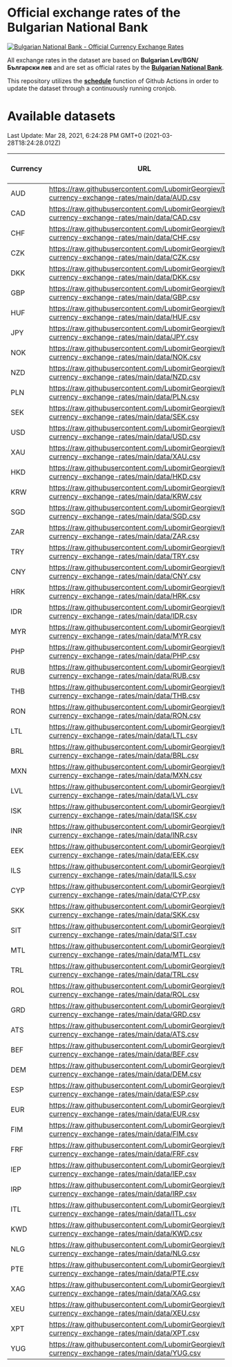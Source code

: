 # Official exchange rates of the Bulgarian National Bank

[![Bulgarian National Bank - Official Currency Exchange Rates](https://github.com/LubomirGeorgiev/bnb-currency-exchange-rates/actions/workflows/main.yml/badge.svg?branch=main)](https://github.com/LubomirGeorgiev/bnb-currency-exchange-rates/actions/workflows/main.yml)

All exchange rates in the dataset are based on **Bulgarian Lev/BGN/Български лев** and are set as official rates by the [**Bulgarian National Bank**](https://www.bnb.bg/Statistics/StExternalSector/StExchangeRates/StERForeignCurrencies/index.htm).

This repository utilizes the [**schedule**](https://docs.github.com/en/actions/reference/events-that-trigger-workflows) function of Github Actions in order to update the dataset through a continuously running cronjob.

# Available datasets

<!-- START LINKS (DO NOT EVER FU*ING DELETE THIS COMMENT FOR THE LOVE OF YOUR LIFE!!! IF YOU ARE CURIOS HOW IT WORKS, YOU CAN HAVE A LOOK AT ./src/updateReadme.ts) -->

Last Update: Mar 28, 2021, 6:24:28 PM GMT+0 (2021-03-28T18:24:28.012Z)

| Currency | URL                                                                                             | Number of records |
| -------- | ----------------------------------------------------------------------------------------------- | ----------------- |
| AUD      | https://raw.githubusercontent.com/LubomirGeorgiev/bnb-currency-exchange-rates/main/data/AUD.csv | 5329              |
| CAD      | https://raw.githubusercontent.com/LubomirGeorgiev/bnb-currency-exchange-rates/main/data/CAD.csv | 5329              |
| CHF      | https://raw.githubusercontent.com/LubomirGeorgiev/bnb-currency-exchange-rates/main/data/CHF.csv | 5329              |
| CZK      | https://raw.githubusercontent.com/LubomirGeorgiev/bnb-currency-exchange-rates/main/data/CZK.csv | 5329              |
| DKK      | https://raw.githubusercontent.com/LubomirGeorgiev/bnb-currency-exchange-rates/main/data/DKK.csv | 5329              |
| GBP      | https://raw.githubusercontent.com/LubomirGeorgiev/bnb-currency-exchange-rates/main/data/GBP.csv | 5329              |
| HUF      | https://raw.githubusercontent.com/LubomirGeorgiev/bnb-currency-exchange-rates/main/data/HUF.csv | 5329              |
| JPY      | https://raw.githubusercontent.com/LubomirGeorgiev/bnb-currency-exchange-rates/main/data/JPY.csv | 5329              |
| NOK      | https://raw.githubusercontent.com/LubomirGeorgiev/bnb-currency-exchange-rates/main/data/NOK.csv | 5329              |
| NZD      | https://raw.githubusercontent.com/LubomirGeorgiev/bnb-currency-exchange-rates/main/data/NZD.csv | 5329              |
| PLN      | https://raw.githubusercontent.com/LubomirGeorgiev/bnb-currency-exchange-rates/main/data/PLN.csv | 5329              |
| SEK      | https://raw.githubusercontent.com/LubomirGeorgiev/bnb-currency-exchange-rates/main/data/SEK.csv | 5329              |
| USD      | https://raw.githubusercontent.com/LubomirGeorgiev/bnb-currency-exchange-rates/main/data/USD.csv | 5329              |
| XAU      | https://raw.githubusercontent.com/LubomirGeorgiev/bnb-currency-exchange-rates/main/data/XAU.csv | 5327              |
| HKD      | https://raw.githubusercontent.com/LubomirGeorgiev/bnb-currency-exchange-rates/main/data/HKD.csv | 5067              |
| KRW      | https://raw.githubusercontent.com/LubomirGeorgiev/bnb-currency-exchange-rates/main/data/KRW.csv | 5067              |
| SGD      | https://raw.githubusercontent.com/LubomirGeorgiev/bnb-currency-exchange-rates/main/data/SGD.csv | 5067              |
| ZAR      | https://raw.githubusercontent.com/LubomirGeorgiev/bnb-currency-exchange-rates/main/data/ZAR.csv | 5067              |
| TRY      | https://raw.githubusercontent.com/LubomirGeorgiev/bnb-currency-exchange-rates/main/data/TRY.csv | 4082              |
| CNY      | https://raw.githubusercontent.com/LubomirGeorgiev/bnb-currency-exchange-rates/main/data/CNY.csv | 3998              |
| HRK      | https://raw.githubusercontent.com/LubomirGeorgiev/bnb-currency-exchange-rates/main/data/HRK.csv | 3998              |
| IDR      | https://raw.githubusercontent.com/LubomirGeorgiev/bnb-currency-exchange-rates/main/data/IDR.csv | 3998              |
| MYR      | https://raw.githubusercontent.com/LubomirGeorgiev/bnb-currency-exchange-rates/main/data/MYR.csv | 3998              |
| PHP      | https://raw.githubusercontent.com/LubomirGeorgiev/bnb-currency-exchange-rates/main/data/PHP.csv | 3998              |
| RUB      | https://raw.githubusercontent.com/LubomirGeorgiev/bnb-currency-exchange-rates/main/data/RUB.csv | 3998              |
| THB      | https://raw.githubusercontent.com/LubomirGeorgiev/bnb-currency-exchange-rates/main/data/THB.csv | 3998              |
| RON      | https://raw.githubusercontent.com/LubomirGeorgiev/bnb-currency-exchange-rates/main/data/RON.csv | 3957              |
| LTL      | https://raw.githubusercontent.com/LubomirGeorgiev/bnb-currency-exchange-rates/main/data/LTL.csv | 3508              |
| BRL      | https://raw.githubusercontent.com/LubomirGeorgiev/bnb-currency-exchange-rates/main/data/BRL.csv | 3325              |
| MXN      | https://raw.githubusercontent.com/LubomirGeorgiev/bnb-currency-exchange-rates/main/data/MXN.csv | 3325              |
| LVL      | https://raw.githubusercontent.com/LubomirGeorgiev/bnb-currency-exchange-rates/main/data/LVL.csv | 3257              |
| ISK      | https://raw.githubusercontent.com/LubomirGeorgiev/bnb-currency-exchange-rates/main/data/ISK.csv | 3200              |
| INR      | https://raw.githubusercontent.com/LubomirGeorgiev/bnb-currency-exchange-rates/main/data/INR.csv | 3072              |
| EEK      | https://raw.githubusercontent.com/LubomirGeorgiev/bnb-currency-exchange-rates/main/data/EEK.csv | 2762              |
| ILS      | https://raw.githubusercontent.com/LubomirGeorgiev/bnb-currency-exchange-rates/main/data/ILS.csv | 2567              |
| CYP      | https://raw.githubusercontent.com/LubomirGeorgiev/bnb-currency-exchange-rates/main/data/CYP.csv | 2004              |
| SKK      | https://raw.githubusercontent.com/LubomirGeorgiev/bnb-currency-exchange-rates/main/data/SKK.csv | 1995              |
| SIT      | https://raw.githubusercontent.com/LubomirGeorgiev/bnb-currency-exchange-rates/main/data/SIT.csv | 1752              |
| MTL      | https://raw.githubusercontent.com/LubomirGeorgiev/bnb-currency-exchange-rates/main/data/MTL.csv | 1742              |
| TRL      | https://raw.githubusercontent.com/LubomirGeorgiev/bnb-currency-exchange-rates/main/data/TRL.csv | 1247              |
| ROL      | https://raw.githubusercontent.com/LubomirGeorgiev/bnb-currency-exchange-rates/main/data/ROL.csv | 1110              |
| GRD      | https://raw.githubusercontent.com/LubomirGeorgiev/bnb-currency-exchange-rates/main/data/GRD.csv | 303               |
| ATS      | https://raw.githubusercontent.com/LubomirGeorgiev/bnb-currency-exchange-rates/main/data/ATS.csv | 0                 |
| BEF      | https://raw.githubusercontent.com/LubomirGeorgiev/bnb-currency-exchange-rates/main/data/BEF.csv | 0                 |
| DEM      | https://raw.githubusercontent.com/LubomirGeorgiev/bnb-currency-exchange-rates/main/data/DEM.csv | 0                 |
| ESP      | https://raw.githubusercontent.com/LubomirGeorgiev/bnb-currency-exchange-rates/main/data/ESP.csv | 0                 |
| EUR      | https://raw.githubusercontent.com/LubomirGeorgiev/bnb-currency-exchange-rates/main/data/EUR.csv | 0                 |
| FIM      | https://raw.githubusercontent.com/LubomirGeorgiev/bnb-currency-exchange-rates/main/data/FIM.csv | 0                 |
| FRF      | https://raw.githubusercontent.com/LubomirGeorgiev/bnb-currency-exchange-rates/main/data/FRF.csv | 0                 |
| IEP      | https://raw.githubusercontent.com/LubomirGeorgiev/bnb-currency-exchange-rates/main/data/IEP.csv | 0                 |
| IRP      | https://raw.githubusercontent.com/LubomirGeorgiev/bnb-currency-exchange-rates/main/data/IRP.csv | 0                 |
| ITL      | https://raw.githubusercontent.com/LubomirGeorgiev/bnb-currency-exchange-rates/main/data/ITL.csv | 0                 |
| KWD      | https://raw.githubusercontent.com/LubomirGeorgiev/bnb-currency-exchange-rates/main/data/KWD.csv | 0                 |
| NLG      | https://raw.githubusercontent.com/LubomirGeorgiev/bnb-currency-exchange-rates/main/data/NLG.csv | 0                 |
| PTE      | https://raw.githubusercontent.com/LubomirGeorgiev/bnb-currency-exchange-rates/main/data/PTE.csv | 0                 |
| XAG      | https://raw.githubusercontent.com/LubomirGeorgiev/bnb-currency-exchange-rates/main/data/XAG.csv | 0                 |
| XEU      | https://raw.githubusercontent.com/LubomirGeorgiev/bnb-currency-exchange-rates/main/data/XEU.csv | 0                 |
| XPT      | https://raw.githubusercontent.com/LubomirGeorgiev/bnb-currency-exchange-rates/main/data/XPT.csv | 0                 |
| YUG      | https://raw.githubusercontent.com/LubomirGeorgiev/bnb-currency-exchange-rates/main/data/YUG.csv | 0                 |

<!-- END LINKS (DO NOT EVER FU*ING DELETE THIS COMMENT FOR THE LOVE OF YOUR LIFE!!! IF YOU ARE CURIOS HOW IT WORKS, YOU CAN HAVE A LOOK AT ./src/updateReadme.ts) -->
